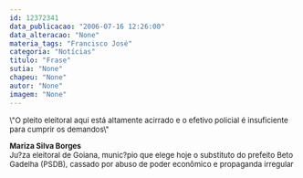 ```yaml
---
id: 12372341
data_publicacao: "2006-07-16 12:26:00"
data_alteracao: "None"
materia_tags: "Francisco José"
categoria: "Notícias"
titulo: "Frase"
sutia: "None"
chapeu: "None"
autor: "None"
imagem: "None"
---
```

<p><FONT size=2></p>
<p><P>\"O pleito eleitoral aqui está altamente acirrado e o efetivo policial é insuficiente para cumprir os demandos\"</P><FONT size=2></p>
<p><P><STRONG>Mariza Silva Borges<BR></STRONG>Ju?za eleitoral de Goiana, munic?pio que elege hoje o substituto do prefeito Beto Gadelha (PSDB), cassado por abuso de poder econômico e propaganda irregular</P></FONT></FONT> </p>
